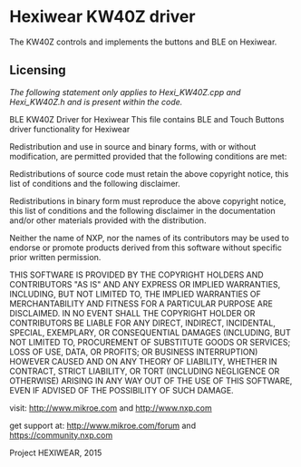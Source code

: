 # Hexiwear KW40Z driver

The KW40Z controls and implements the buttons
and BLE on Hexiwear.

## Licensing

_The following statement only applies to Hexi_KW40Z.cpp and Hexi_KW40Z.h and is present within the code._

BLE KW40Z Driver for Hexiwear
This file contains BLE and Touch Buttons driver functionality for Hexiwear

Redistribution and use in source and binary forms, with or without modification,
are permitted provided that the following conditions are met:

Redistributions of source code must retain the above copyright notice, this list
of conditions and the following disclaimer.

Redistributions in binary form must reproduce the above copyright notice, this
list of conditions and the following disclaimer in the documentation and/or
other materials provided with the distribution.

Neither the name of NXP, nor the names of its
contributors may be used to endorse or promote products derived from this
software without specific prior written permission.

THIS SOFTWARE IS PROVIDED BY THE COPYRIGHT HOLDERS AND CONTRIBUTORS "AS IS" AND
ANY EXPRESS OR IMPLIED WARRANTIES, INCLUDING, BUT NOT LIMITED TO, THE IMPLIED
WARRANTIES OF MERCHANTABILITY AND FITNESS FOR A PARTICULAR PURPOSE ARE
DISCLAIMED. IN NO EVENT SHALL THE COPYRIGHT HOLDER OR CONTRIBUTORS BE LIABLE FOR
ANY DIRECT, INDIRECT, INCIDENTAL, SPECIAL, EXEMPLARY, OR CONSEQUENTIAL DAMAGES
(INCLUDING, BUT NOT LIMITED TO, PROCUREMENT OF SUBSTITUTE GOODS OR SERVICES;
LOSS OF USE, DATA, OR PROFITS; OR BUSINESS INTERRUPTION) HOWEVER CAUSED AND ON
ANY THEORY OF LIABILITY, WHETHER IN CONTRACT, STRICT LIABILITY, OR TORT
(INCLUDING NEGLIGENCE OR OTHERWISE) ARISING IN ANY WAY OUT OF THE USE OF THIS
SOFTWARE, EVEN IF ADVISED OF THE POSSIBILITY OF SUCH DAMAGE.

visit: http://www.mikroe.com and http://www.nxp.com

get support at: http://www.mikroe.com/forum and https://community.nxp.com

Project HEXIWEAR, 2015